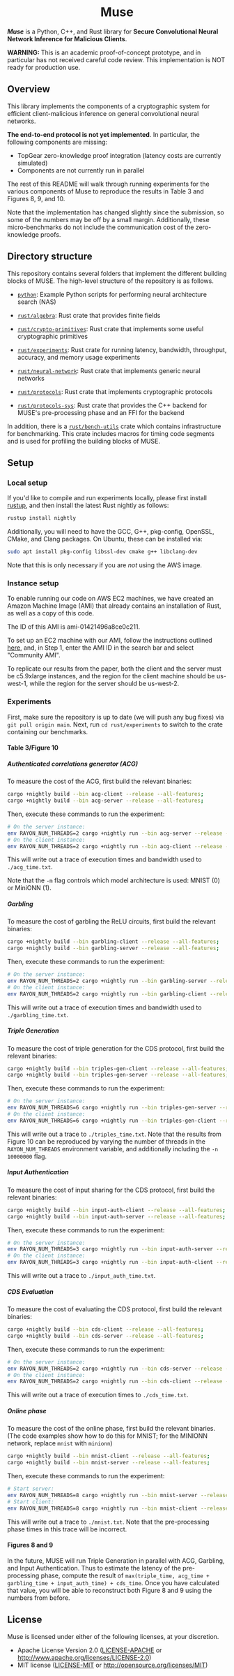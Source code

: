 <h1 align="center">Muse</h1>

___Muse___ is a Python, C++, and Rust library for **Secure Convolutional Neural Network Inference for Malicious Clients**. 

**WARNING:** This is an academic proof-of-concept prototype, and in particular has not received careful code review. This implementation is NOT ready for production use.

## Overview

This library implements the components of a cryptographic system for efficient client-malicious inference on general convolutional neural networks.

**The end-to-end protocol is not yet implemented**. In particular, the following components are missing:
* TopGear zero-knowledge proof integration (latency costs are currently simulated)
* Components are not currently run in parallel

The rest of this README will walk through running experiments for the various components of Muse to reproduce the results in Table 3 and Figures 8, 9, and 10.

Note that the implementation has changed slightly since the submission, so some of the numbers may be off by a small margin. Additionally, these micro-benchmarks do not include the communication cost of the zero-knowledge proofs.

## Directory structure

This repository contains several folders that implement the different building blocks of MUSE. The high-level structure of the repository is as follows.
* [`python`](python): Example Python scripts for performing neural architecture search (NAS)

* [`rust/algebra`](rust/algebra): Rust crate that provides finite fields

* [`rust/crypto-primitives`](rust/crypto-primitives): Rust crate that implements some useful cryptographic primitives

* [`rust/experiments`](rust/experiments): Rust crate for running latency, bandwidth, throughput, accuracy, and memory usage experiments

* [`rust/neural-network`](rust/neural-network): Rust crate that implements generic neural networks

* [`rust/protocols`](rust/protocols): Rust crate that implements cryptographic protocols

* [`rust/protocols-sys`](rust/crypto-primitives): Rust crate that provides the C++ backend for MUSE's pre-processing phase and an FFI for the backend

In addition, there is a  [`rust/bench-utils`](rust/bench-utils) crate which contains infrastructure for benchmarking. This crate includes macros for timing code segments and is used for profiling the building blocks of MUSE.

## Setup

### Local setup

If you'd like to compile and run experiments locally, please first install [rustup](https://rustup.rs/), and then install the latest Rust nightly as follows:
```bash
rustup install nightly
```
Additionally, you will need to have the GCC, G++, pkg-config, OpenSSL, CMake, and Clang packages. On Ubuntu, these can be installed via:
```bash
sudo apt install pkg-config libssl-dev cmake g++ libclang-dev
```
Note that this is only necessary if you are *not* using the AWS image.

### Instance setup

To enable running our code on AWS EC2 machines, we have created an Amazon Machine Image (AMI) that already contains an installation of Rust, as well as a copy of this code.

The ID of this AMI is ami-01421496a8ce0c211.

To set up an EC2 machine with our AMI, follow the instructions outlined [here](https://docs.aws.amazon.com/AWSEC2/latest/UserGuide/launching-instance.html), and, in Step 1, enter the AMI ID in the search bar and select "Community AMI".

To replicate our results from the paper, both the client and the server must be c5.9xlarge instances, and the region for the client machine should be us-west-1, while the region for the server should be us-west-2.

### Experiments

First, make sure the repository is up to date (we will push any bug fixes) via `git pull origin main`.  Next, run `cd rust/experiments` to switch to the crate containing our benchmarks.

#### Table 3/Figure 10

##### Authenticated correlations generator (ACG)

To measure the cost of the ACG, first build the relevant binaries:
```bash
cargo +nightly build --bin acg-client --release --all-features;
cargo +nightly build --bin acg-server --release --all-features;
```

Then, execute these commands to run the experiment:
```bash
# On the server instance:
env RAYON_NUM_THREADS=2 cargo +nightly run --bin acg-server --release --all-features -- -m <0/1> 2>/dev/null > "./acg_time.txt"
# On the client instance:
env RAYON_NUM_THREADS=2 cargo +nightly run --bin acg-client --release --all-features -- -m <0/1> -i <server_ip> 2>/dev/null > "./acg_time.txt"
```
This will write out a trace of execution times and bandwidth used to `./acg_time.txt`.

Note that the `-m` flag controls which model architecture is used: MNIST (0) or MiniONN (1).

##### Garbling

To measure the cost of garbling the ReLU circuits, first build the relevant binaries:
```bash
cargo +nightly build --bin garbling-client --release --all-features;
cargo +nightly build --bin garbling-server --release --all-features;
```

Then, execute these commands to run the experiment:
```bash
# On the server instance:
env RAYON_NUM_THREADS=2 cargo +nightly run --bin garbling-server --release --all-features -- -m <0/1> 2>/dev/null > "./garbling_time.txt"
# On the client instance: 
env RAYON_NUM_THREADS=2 cargo +nightly run --bin garbling-client --release --all-features -- -m <0/1> -i <server_ip> 2>/dev/null > "./garbling_time.txt"
```
This will write out a trace of execution times and bandwidth used to `./garbling_time.txt`.

##### Triple Generation

To measure the cost of triple generation for the CDS protocol, first build the relevant binaries:
```bash
cargo +nightly build --bin triples-gen-client --release --all-features;
cargo +nightly build --bin triples-gen-server --release --all-features;
```

Then, execute these commands to run the experiment:
```bash
# On the server instance:
env RAYON_NUM_THREADS=6 cargo +nightly run --bin triples-gen-server --release --all-features -- -m <0/1> 2>/dev/null > "./triples_times.txt";
# On the client instance:
env RAYON_NUM_THREADS=6 cargo +nightly run --bin triples-gen-client --release --all-features -- -m <0/1> -i <server_ip> 2>/dev/null > "./triples_time.txt"
```
This will write out a trace to `./triples_time.txt`. Note that the results from Figure 10 can be reproduced by varying the number of threads in the `RAYON_NUM_THREADS` environment variable, and additionally including the `-n 10000000` flag.

##### Input Authentication

To measure the cost of input sharing for the CDS protocol, first build the relevant binaries:
```bash
cargo +nightly build --bin input-auth-client --release --all-features;
cargo +nightly build --bin input-auth-server --release --all-features;
```

Then, execute these commands to run the experiment:
```bash
# On the server instance:
env RAYON_NUM_THREADS=3 cargo +nightly run --bin input-auth-server --release --all-features -- -m <0/1> 2>/dev/null > "./input_auth_times.csv"
# On the client instance:
env RAYON_NUM_THREADS=3 cargo +nightly run --bin input-auth-client --release --all-features -- -m <0/1> -i <server_ip> 2>/dev/null > "./input_auth_time.txt"
```
This will write out a trace to `./input_auth_time.txt`.

##### CDS Evaluation

To measure the cost of evaluating the CDS protocol, first build the relevant binaries:
```bash
cargo +nightly build --bin cds-client --release --all-features;
cargo +nightly build --bin cds-server --release --all-features;
```

Then, execute these commands to run the experiment:
```bash
# On the server instance:
env RAYON_NUM_THREADS=2 cargo +nightly run --bin cds-server --release --all-features -- -m <0/1> 2>/dev/null > "./cds_time.csv"
# On the client instance:
env RAYON_NUM_THREADS=2 cargo +nightly run --bin cds-client --release --all-features -- -m <0/1> -i <server_ip> 2>/dev/null > "./cds_time.txt"
```
This will write out a trace of execution times to  `./cds_time.txt`.

##### Online phase

To measure the cost of the online phase, first build the relevant binaries.
(The code examples show how to do this for MNIST; for the MINIONN network, replace `mnist` with `minionn`)
```bash
cargo +nightly build --bin mnist-client --release --all-features;
cargo +nightly build --bin mnist-server --release --all-features;
```

Then, execute these commands to run the experiment:
```bash
# Start server:
env RAYON_NUM_THREADS=8 cargo +nightly run --bin mnist-server --release --all-features -- -m <0/1> 2>/dev/null > "./mnist.txt"
# Start client:
env RAYON_NUM_THREADS=8 cargo +nightly run --bin mnist-client --release --all-features -- -m <0/1> -i <server_ip> 2>/dev/null > "./mnist.txt"
```
This will write out a trace to `./mnist.txt`.  Note that the pre-processing phase times in this trace will be incorrect.

#### Figures 8 and 9

In the future, MUSE will run Triple Generation in parallel with ACG, Garbling, and Input Authentication. Thus to estimate the latency of the pre-processing phase, compute the result of `max(triple_time, acg_time + garbling_time + input_auth_time) + cds_time`. Once you have calculated that value, you will be able to reconstruct both Figure 8 and 9 using the numbers from before.

## License

Muse is licensed under either of the following licenses, at your discretion.

 * Apache License Version 2.0 ([LICENSE-APACHE](LICENSE-APACHE) or http://www.apache.org/licenses/LICENSE-2.0)
 * MIT license ([LICENSE-MIT](LICENSE-MIT) or http://opensource.org/licenses/MIT)
